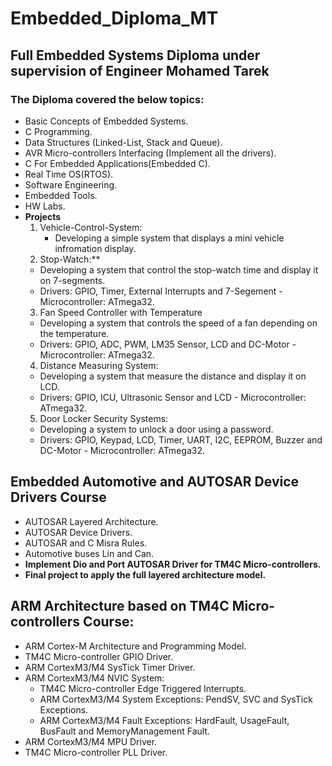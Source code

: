 # Embedded_Diploma_MT
## Full Embedded Systems Diploma under supervision of Engineer Mohamed Tarek
### The Diploma covered the below topics:
- Basic Concepts of Embedded Systems.
- C Programming.
- Data Structures (Linked-List, Stack and Queue).
- AVR Micro-controllers Interfacing (Implement all the drivers).
- C For Embedded Applications(Embedded C).
- Real Time OS(RTOS).
- Software Engineering.
- Embedded Tools.
- HW Labs.
- **Projects**
  1. Vehicle-Control-System:
      - Developing a simple system that displays a mini vehicle infromation display.
  2. Stop-Watch:**
    - Developing a system that control the stop-watch time and display it on 7-segments.
    - Drivers: GPIO, Timer, External Interrupts and 7-Segement - Microcontroller: ATmega32.
  3. Fan Speed Controller with Temperature
    - Developing a system that controls the speed of a fan depending on the temperature.
    - Drivers: GPIO, ADC, PWM, LM35 Sensor, LCD and DC-Motor - Microcontroller: ATmega32.
  4. Distance Measuring System:
    - Developing a system that measure the distance and display it on LCD.
    - Drivers: GPIO, ICU, Ultrasonic Sensor and LCD - Microcontroller: ATmega32.
  5. Door Locker Security Systems:
    - Developing a system to unlock a door using a password.
    - Drivers: GPIO, Keypad, LCD, Timer, UART, I2C, EEPROM, Buzzer and DC-Motor - Microcontroller: ATmega32.

## Embedded Automotive and AUTOSAR Device Drivers Course
  - AUTOSAR Layered Architecture.
  - AUTOSAR Device Drivers.
  - AUTOSAR and C Misra Rules.
  -  Automotive buses Lin and Can.
  - **Implement Dio and Port AUTOSAR Driver for TM4C Micro-controllers.**
  - **Final project to apply the full layered architecture model.**

## ARM Architecture based on TM4C Micro-controllers Course:
  - ARM Cortex-M Architecture and Programming Model.
  - TM4C Micro-controller GPIO Driver.
  - ARM CortexM3/M4 SysTick Timer Driver.
  - ARM CortexM3/M4 NVIC System:
    - TM4C Micro-controller Edge Triggered Interrupts.
    - ARM CortexM3/M4 System Exceptions: PendSV, SVC and SysTick Exceptions.
    - ARM CortexM3/M4 Fault Exceptions: HardFault, UsageFault, BusFault and MemoryManagement Fault.
  - ARM CortexM3/M4 MPU Driver.
  - TM4C Micro-controller PLL Driver.
